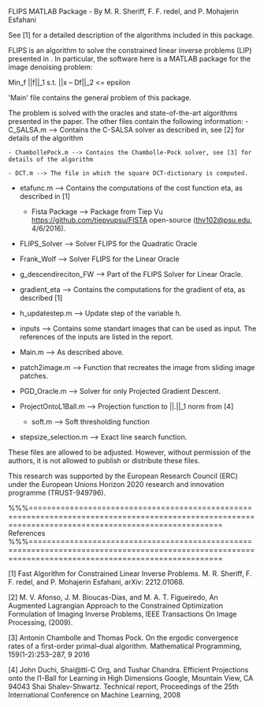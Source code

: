 FLIPS MATLAB Package - By M. R. Sheriff, F. F. redel, and P. Mohajerin Esfahani

See [1] for a detailed description of the algorithms included in this package.




FLIPS is an algorithm to solve the constrained linear inverse problems (LIP) presented in . In particular, the software here is a MATLAB package for the image denoising problem:

Min_f       ||f||_1 
s.t.        ||x – Df||_2 <= epsilon


'Main' file contains the general problem of this package.

The problem is solved with the oracles and state-of-the-art algorithms presented in the paper.
The other files contain the following information:
	- C_SALSA.m --> Contains the C-SALSA solver as described in, see [2] for details of the algorithm 
	
	- ChambollePock.m --> Contains the Chambolle-Pock solver, see [3] for details of the algorithm
  
	- DCT.m --> The file in which the square DCT-dictionary is computed. 
	
  - etafunc.m --> Contains the computations of the cost function eta, as described in [1]
  
	- Fista Package --> Package from Tiep Vu https://github.com/tiepvupsu/FISTA open-source (thv102@psu.edu, 4/6/2016).
	
  - FLIPS_Solver --> Solver FLIPS for the Quadratic Oracle
	
  - Frank_Wolf --> Solver FLIPS for the Linear Oracle
	
  - g_descendireciton_FW --> Part of the FLIPS Solver for Linear Oracle.
	
  - gradient_eta --> Contains the computations for the gradient of eta, as described [1]
	
	
  - h_updatestep.m --> Update step of the variable h.
	
  - inputs --> Contains some standart images that can be used as input. The references of the inputs are listed in the report.
	
  - Main.m --> As described above.
	
  - patch2image.m --> Function that recreates the image from sliding image patches.
	
  - PGD_Oracle.m --> Solver for only Projected Gradient Descent.
 	
  - ProjectOntoL1Ball.m --> Projection function to ||.||_1 norm from [4]
	
	- soft.m --> Soft thresholding function
	
  - stepsize_selection.m --> Exact line search function.

These files are allowed to be adjusted. However, without permission of the authors, it is not allowed to publish or distribute these files. 

This research was supported by the European Research Council (ERC) under the European Unions Horizon 2020 research and innovation programme (TRUST-949796).



%%%======================================================================================================================================================
References
%%%======================================================================================================================================================

[1] Fast Algorithm for Constrained Linear Inverse Problems. M. R. Sheriff, F. F. redel, and P. Mohajerin Esfahani, arXiv: 2212.01068.

[2] M. V. Afonso, J. M. Bioucas-Dias, and M. A. T. Figueiredo, An Augmented Lagrangian Approach to the Constrained
    Optimization Formulation of Imaging Inverse Problems, IEEE Transactions On Image Processing, (2009).
    
[3] Antonin Chambolle and Thomas Pock. On the ergodic convergence rates of a first-order
	  primal–dual algorithm. Mathematical Programming, 159(1-2):253–287, 9 2016
    
[4] John Duchi, Shai@tti-C Org, and Tushar Chandra. Efficient Projections onto the l1-Ball
	  for Learning in High Dimensions Google, Mountain View, CA 94043 Shai Shalev-Shwartz.
	  Technical report, Proceedings of the 25th International Conference on Machine Learning, 2008





